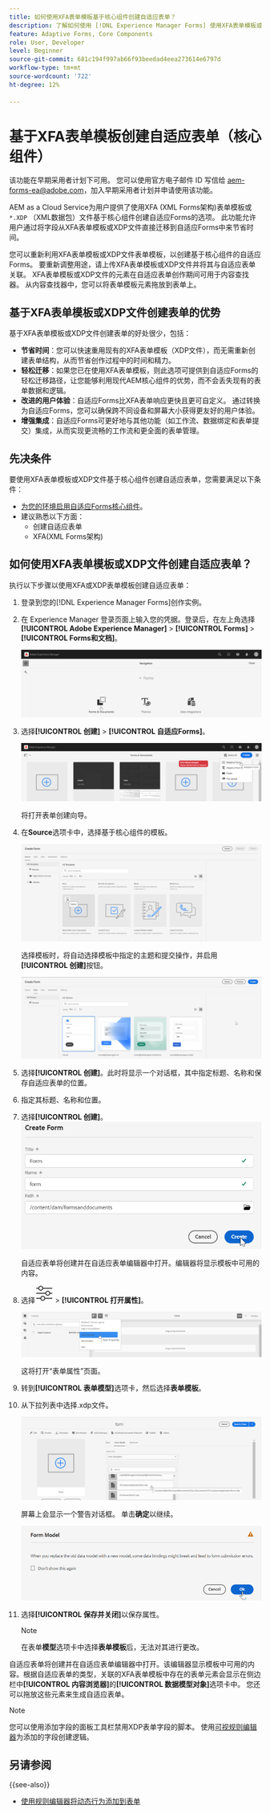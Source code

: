 ```yaml
---
title: 如何使用XFA表单模板基于核心组件创建自适应表单？
description: 了解如何使用 [!DNL Experience Manager Forms] 使用XFA表单模板或XDP文件创建自适应表单。
feature: Adaptive Forms, Core Components
role: User, Developer
level: Beginner
source-git-commit: 681c194f997ab66f93beedad4eea273614e6797d
workflow-type: tm+mt
source-wordcount: '722'
ht-degree: 12%

---
```



# 基于XFA表单模板创建自适应表单（核心组件）

<span class="preview">该功能在早期采用者计划下可用。 您可以使用官方电子邮件 ID 写信给 aem-forms-ea@adobe.com，加入早期采用者计划并申请使用该功能。</span>

AEM as a Cloud Service为用户提供了使用XFA (XML Forms架构)表单模板或`*.XDP` （XML数据包）文件基于核心组件创建自适应Forms的选项。 此功能允许用户通过将字段从XFA表单模板或XDP文件直接迁移到自适应Forms中来节省时间。

您可以重新利用XFA表单模板或XDP文件表单模板，以创建基于核心组件的自适应Forms。 要重新调整用途，请上传XFA表单模板或XDP文件并将其与自适应表单关联。 XFA表单模板或XDP文件的元素在自适应表单创作期间可用于内容查找器。 从内容查找器中，您可以将表单模板元素拖放到表单上。

## 基于XFA表单模板或XDP文件创建表单的优势

基于XFA表单模板或XDP文件创建表单的好处很少，包括：

* **节省时间**：您可以快速重用现有的XFA表单模板（XDP文件），而无需重新创建表单结构，从而节省创作过程中的时间和精力。
* **轻松迁移**：如果您已在使用XFA表单模板，则此选项可提供到自适应Forms的轻松迁移路径，让您能够利用现代AEM核心组件的优势，而不会丢失现有的表单数据和逻辑。
* **改进的用户体验**：自适应Forms比XFA表单响应更快且更可自定义。 通过转换为自适应Forms，您可以确保跨不同设备和屏幕大小获得更友好的用户体验。
* **增强集成**：自适应Forms可更好地与其他功能（如工作流、数据绑定和表单提交）集成，从而实现更流畅的工作流和更全面的表单管理。

## 先决条件

要使用XFA表单模板或XDP文件基于核心组件创建自适应表单，您需要满足以下条件：

* [为您的环境启用自适应Forms核心组件](enable-adaptive-forms-core-components.md)。
* 建议熟悉以下方面：
   * 创建自适应表单
   * XFA(XML Forms架构)

## 如何使用XFA表单模板或XDP文件创建自适应表单？

执行以下步骤以使用XFA或XDP表单模板创建自适应表单：

1. 登录到您的[!DNL Experience Manager Forms]创作实例。
1. 在 Experience Manager 登录页面上输入您的凭据。登录后，在左上角选择&#x200B;**[!UICONTROL Adobe Experience Manager]** > **[!UICONTROL Forms]** > **[!UICONTROL Forms和文档]**。

   ![Forms和文档](/help/forms/assets/create-fdm.png)

1. 选择&#x200B;**[!UICONTROL 创建]** > **[!UICONTROL 自适应Forms]**。

   ![创建自适应表单](/help/forms/assets/create-af.png)

   将打开表单创建向导。
1. 在&#x200B;**Source**&#x200B;选项卡中，选择基于核心组件的模板。

   ![选择模板](/help/forms/assets/select-template.png)

   选择模板时，将自动选择模板中指定的主题和提交操作，并启用&#x200B;**[!UICONTROL 创建]**&#x200B;按钮。

   ![选择主题](/help/forms/assets/select-form-theme.png)

1. 选择&#x200B;**[!UICONTROL 创建]**。此时将显示一个对话框，其中指定标题、名称和保存自适应表单的位置。
1. 指定其标题、名称和位置。
1. 选择&#x200B;**[!UICONTROL 创建]**。
   ![提供名称和标题](/help/forms/assets/create-form.png)

   自适应表单将创建并在自适应表单编辑器中打开。编辑器将显示模板中可用的内容。
1. 选择![页面信息](/help/forms/assets/Smock_Properties_18_N.svg) > **[!UICONTROL 打开属性]**。

   ![打开属性](/help/forms/assets/form-properties.png)

   这将打开“表单属性”页面。
1. 转到&#x200B;**[!UICONTROL 表单模型]**&#x200B;选项卡，然后选择&#x200B;**表单模板**。
1. 从下拉列表中选择.xdp文件。

   ![选择XDP文件](/help/forms/assets/select-xdp-file.png)

   屏幕上会显示一个警告对话框。 单击&#x200B;**确定**&#x200B;以继续。

   ![警告对话框](/help/forms/assets/fdm-warning.png)

1. 选择&#x200B;**[!UICONTROL 保存并关闭]**&#x200B;以保存属性。

   >[!NOTE]
   >
   > 在表单&#x200B;**模型**&#x200B;选项卡中选择&#x200B;**表单模板**&#x200B;后，无法对其进行更改。


自适应表单将创建并在自适应表单编辑器中打开。该编辑器显示模板中可用的内容。根据自适应表单的类型，关联的XFA表单模板中存在的表单元素会显示在侧边栏中&#x200B;**[!UICONTROL 内容浏览器]**&#x200B;的&#x200B;**[!UICONTROL 数据模型对象]**&#x200B;选项卡中。 您还可以拖放这些元素来生成自适应表单。

>[!NOTE]
>
> 您可以使用添加字段的面板工具栏禁用XDP表单字段的脚本。 使用[可视规则编辑器](/help/forms/rule-editor-core-components.md)为添加的字段创建逻辑。

## 另请参阅

{{see-also}}
* [使用规则编辑器将动态行为添加到表单](/help/forms/rule-editor-core-components.md)